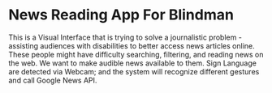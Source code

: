 News Reading App For Blindman
=============================

This is a Visual Interface that is trying to solve a journalistic problem - assisting audiences with disabilities to better access news articles online. These people might have difficulty searching, filtering, and reading news on the web. We want to make audible news available to them. Sign Language are detected via Webcam; and the system will recognize different gestures and call Google News API. 

